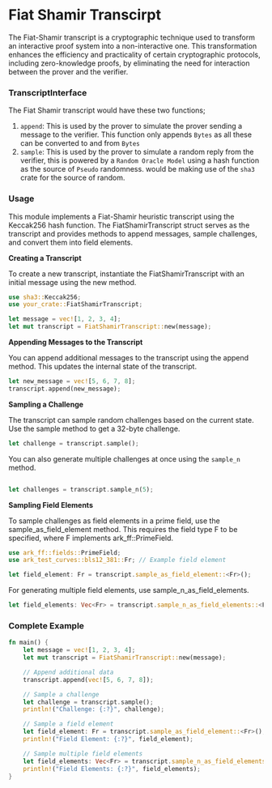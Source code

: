 # Fiat Shamir Transcirpt
The Fiat-Shamir transcript is a cryptographic technique used to transform an interactive proof system into a non-interactive one. This transformation enhances the efficiency and practicality of certain cryptographic protocols, including zero-knowledge proofs, by eliminating the need for interaction between the prover and the verifier.


### TranscriptInterface 

The Fiat Shamir transcript would have these two functions;
1. `append`: This is used by the prover to simulate the prover sending a message to the verifier. This function only appends `Bytes` as all these can be converted to and from `Bytes` 
2. `sample`: This is used by the prover to simulate a random reply from the verifier, this is powered by a `Random Oracle Model` using a hash function as the source of `Pseudo` randomness. would be making use of the `sha3` crate for the source of random.


### Usage

This module implements a Fiat-Shamir heuristic transcript using the Keccak256 hash function. The FiatShamirTranscript struct serves as the transcript and provides methods to append messages, sample challenges, and convert them into field elements.

**Creating a Transcript**

To create a new transcript, instantiate the FiatShamirTranscript with an initial message using the new method.
```rust
use sha3::Keccak256;
use your_crate::FiatShamirTranscript;

let message = vec![1, 2, 3, 4];
let mut transcript = FiatShamirTranscript::new(message);
```

**Appending Messages to the Transcript**

You can append additional messages to the transcript using the append method. This updates the internal state of the transcript.

```rust
let new_message = vec![5, 6, 7, 8];
transcript.append(new_message);
```

**Sampling a Challenge**

The transcript can sample random challenges based on the current state. Use the sample method to get a 32-byte challenge.

```rust
let challenge = transcript.sample();
```

You can also generate multiple challenges at once using the `sample_n` method.

```rust

let challenges = transcript.sample_n(5);
```

**Sampling Field Elements**

To sample challenges as field elements in a prime field, use the sample_as_field_element method. This requires the field type F to be specified, where F implements ark_ff::PrimeField.

```rust 
use ark_ff::fields::PrimeField;
use ark_test_curves::bls12_381::Fr; // Example field element

let field_element: Fr = transcript.sample_as_field_element::<Fr>();
```

For generating multiple field elements, use sample_n_as_field_elements.

```rust
let field_elements: Vec<Fr> = transcript.sample_n_as_field_elements::<Fr>(5);
```

### Complete Example

```rust
fn main() {
    let message = vec![1, 2, 3, 4];
    let mut transcript = FiatShamirTranscript::new(message);

    // Append additional data
    transcript.append(vec![5, 6, 7, 8]);

    // Sample a challenge
    let challenge = transcript.sample();
    println!("Challenge: {:?}", challenge);

    // Sample a field element
    let field_element: Fr = transcript.sample_as_field_element::<Fr>();
    println!("Field Element: {:?}", field_element);

    // Sample multiple field elements
    let field_elements: Vec<Fr> = transcript.sample_n_as_field_elements::<Fr>(3);
    println!("Field Elements: {:?}", field_elements);
}
```